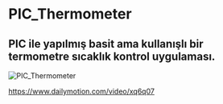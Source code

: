 # PIC_Thermometer
PIC ile yapılmış basit ama kullanışlı bir termometre sıcaklık kontrol uygulaması.
---

![](https://www.mcu-turkey.com/wp-content/uploads/2012/04/DSCF0477-300x169.jpg "PIC_Thermometer")

https://www.dailymotion.com/video/xq6q07

